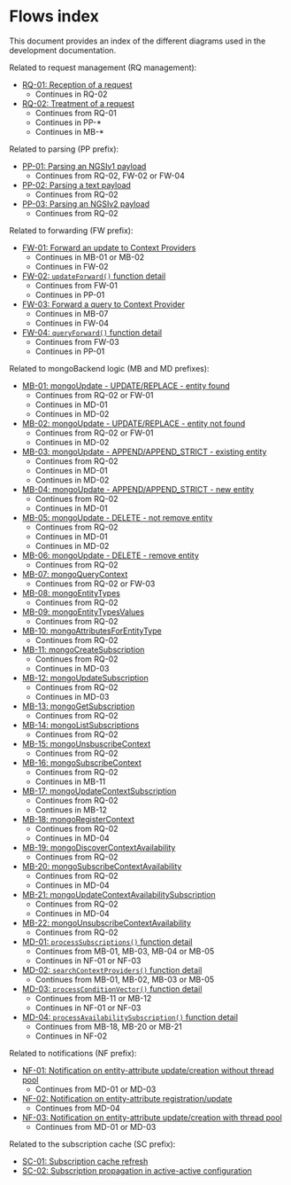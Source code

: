 # Flows index

This document provides an index of the different diagrams used in the development documentation.

Related to request management (RQ management):

* [RQ-01: Reception of a request](sourceCode.md#flow-rq-01)
	* Continues in RQ-02
* [RQ-02: Treatment of a request](sourceCode.md#flow-rq-02)
	* Continues from RQ-01
	* Continues in PP-*
	* Continues in MB-*

Related to parsing (PP prefix):

* [PP-01: Parsing an NGSIv1 payload](jsonParse.md#flow-pp-01)
    * Continues from RQ-02, FW-02 or FW-04 
* [PP-02: Parsing a text payload](sourceCode.md#flow-pp-02)
	* Continues from RQ-02
* [PP-03: Parsing an NGSIv2 payload](jsonParseV2.md#flow-pp-03)
	* Continues from RQ-02

Related to forwarding (FW prefix):

* [FW-01: Forward an update to Context Providers](cprs.md#flow-fw-01)
	* Continues in MB-01 or MB-02
	* Continues in FW-02
* [FW-02: `updateForward()` function detail](cprs.md#flow-fw-02)
	* Continues from FW-01
	* Continues in PP-01
* [FW-03: Forward a query to Context Provider](cprs.md#flow-fw-03)
	* Continues in MB-07
	* Continues in FW-04
* [FW-04: `queryForward()` function detail](cprs.md#flow-fw-04)
	* Continues from FW-03
	* Continues in PP-01
	
Related to mongoBackend logic (MB and MD prefixes):

* [MB-01: mongoUpdate - UPDATE/REPLACE - entity found](mongoBackend.md#flow-mb-01)
    * Continues from RQ-02 or FW-01
    * Continues in MD-01
    * Continues in MD-02
* [MB-02: mongoUpdate - UPDATE/REPLACE - entity not found](mongoBackend.md#flow-mb-02)
    * Continues from RQ-02 or FW-01   
    * Continues in MD-02 
* [MB-03: mongoUpdate - APPEND/APPEND_STRICT - existing entity](mongoBackend.md#flow-mb-03)
    * Continues from RQ-02
    * Continues in MD-01
    * Continues in MD-02 
* [MB-04: mongoUpdate - APPEND/APPEND_STRICT - new entity](mongoBackend.md#flow-mb-04)
    * Continues from RQ-02
    * Continues in MD-01
* [MB-05: mongoUpdate - DELETE - not remove entity](mongoBackend.md#flow-mb-05)
    * Continues from RQ-02
    * Continues in MD-01
    * Continues in MD-02  
* [MB-06: mongoUpdate - DELETE - remove entity](mongoBackend.md#flow-mb-06)
	* Continues from RQ-02 
* [MB-07: mongoQueryContext](mongoBackend.md#flow-mb-07)
	* Continues from RQ-02 or FW-03
* [MB-08: mongoEntityTypes](mongoBackend.md#flow-mb-08)
	* Continues from RQ-02 
* [MB-09: mongoEntityTypesValues](mongoBackend.md#flow-mb-09)
	* Continues from RQ-02
* [MB-10: mongoAttributesForEntityType](mongoBackend.md#flow-mb-10)
	* Continues from RQ-02
* [MB-11: mongoCreateSubscription](mongoBackend.md#flow-mb-11)
	* Continues from RQ-02
	* Continues in MD-03
* [MB-12: mongoUpdateSubscription](mongoBackend.md#flow-mb-12)
	* Continues from RQ-02
	* Continues in MD-03 
* [MB-13: mongoGetSubscription](mongoBackend.md#flow-mb-13)
	* Continues from RQ-02
* [MB-14: mongoListSubscriptions](mongoBackend.md#flow-mb-14)
	* Continues from RQ-02
* [MB-15: mongoUnsbuscribeContext](mongoBackend.md#flow-mb-15)
	* Continues from RQ-02
* [MB-16: mongoSubscribeContext](mongoBackend.md#flow-mb-16)
	* Continues from RQ-02
	* Continues in MB-11
* [MB-17: mongoUpdateContextSubscription](mongoBackend.md#flow-mb-17)
	* Continues from RQ-02
	* Continues in MB-12
* [MB-18: mongoRegisterContext](mongoBackend.md#flow-mb-18)
	* Continues from RQ-02
	* Continues in MD-04
* [MB-19: mongoDiscoverContextAvailability](mongoBackend.md#flow-mb-19)
	* Continues from RQ-02
* [MB-20: mongoSubscribeContextAvailability](mongoBackend.md#flow-mb-20)
	* Continues from RQ-02
	* Continues in MD-04
* [MB-21: mongoUpdateContextAvailabilitySubscription](mongoBackend.md#flow-mb-21)
	* Continues from RQ-02
	* Continues in MD-04 
* [MB-22: mongoUnsubscribeContextAvailability](mongoBackend.md#flow-mb-22)
	* Continues from RQ-02
* [MD-01: `processSubscriptions()` function detail](mongoBackend.md#flow-md-01)
	* Continues from MB-01, MB-03, MB-04 or MB-05
	* Continues in NF-01 or NF-03  
* [MD-02: `searchContextProviders()` function detail](mongoBackend.md#flow-md-02)
	* Continues from MB-01, MB-02, MB-03 or MB-05
* [MD-03: `processConditionVector()` function detail](mongoBackend.md#flow-md-03)
	* Continues from MB-11 or MB-12
	* Continues in NF-01 or NF-03
* [MD-04: `processAvailabilitySubscription()` function detail](mongoBackend.md#flow-md-04)
	* Continues from MB-18, MB-20 or MB-21
	* Continues in NF-02

Related to notifications (NF prefix):

* [NF-01: Notification on entity-attribute update/creation without thread pool](sourceCode.md#flow-nf-01)
	* Continues from MD-01 or MD-03
* [NF-02: Notification on entity-attribute registration/update](sourceCode.md#flow-nf-02)
	* Continues from MD-04
* [NF-03: Notification on entity-attribute update/creation with thread pool](sourceCode.md#flow-nf-03)
	* Continues from MD-01 or MD-03

Related to the subscription cache (SC prefix):

* [SC-01: Subscription cache refresh](subscriptionCache.md#flow-sc-01)
* [SC-02: Subscription propagation in active-active configuration](subscriptionCache.md#flow-sc-02) 
